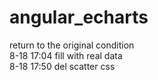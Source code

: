 # angular_echarts
return to the original condition 
<br>
8-18 17:04
fill with real data 
<br>
8-18 17:50
del scatter
css
<br>